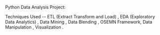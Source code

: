 Python Data Analysis Project:

Techniques Used -- ETL (Extract Transform and Load) , EDA (Exploratory Data Analytics) , Data Mining , Data Blending , OSEMN Framework, Data Manipulation , Visualization .


